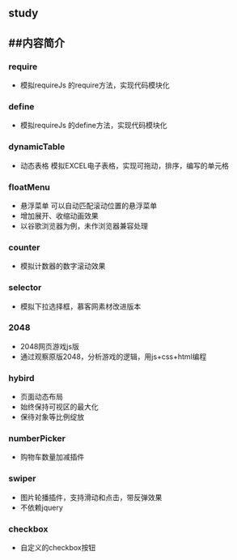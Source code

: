 study
---
##内容简介
---
### require
* 模拟requireJs 的require方法，实现代码模块化

### define
* 模拟requireJs 的define方法，实现代码模块化

### dynamicTable 
* 动态表格 模拟EXCEL电子表格，实现可拖动，排序，编写的单元格

### floatMenu
* 悬浮菜单 可以自动匹配滚动位置的悬浮菜单
* 增加展开、收缩动画效果
* 以谷歌浏览器为例，未作浏览器兼容处理

### counter 

* 模拟计数器的数字滚动效果

### selector

* 模拟下拉选择框，慕客网素材改进版本

### 2048

* 2048网页游戏js版
* 通过观察原版2048，分析游戏的逻辑，用js+css+html编程 

### hybird
* 页面动态布局
* 始终保持可视区的最大化
* 保待对象等比例绽放

### numberPicker
* 购物车数量加减插件

### swiper
* 图片轮播插件，支持滑动和点击，带反弹效果
* 不依赖jquery

### checkbox
* 自定义的checkbox按钮
